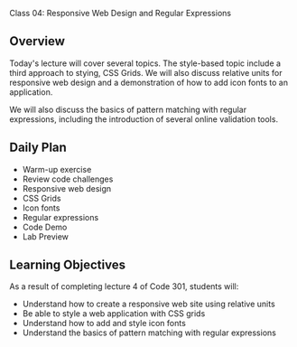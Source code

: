 Class 04: Responsive Web Design and Regular Expressions 

## Overview

Today's lecture will cover several topics. The style-based topic include a third approach to stying, CSS Grids. We will also discuss relative units for responsive web design and a demonstration of how to add icon fonts to an application.

We will also discuss the basics of pattern matching with regular expressions, including the introduction of several online validation tools.

## Daily Plan

- Warm-up exercise
- Review code challenges
- Responsive web design
- CSS Grids
- Icon fonts
- Regular expressions
- Code Demo
- Lab Preview

## Learning Objectives

As a result of completing lecture 4 of Code 301, students will:
- Understand how to create a responsive web site using relative units
- Be able to style a web application with CSS grids
- Understand how to add and style icon fonts
- Understand the basics of pattern matching with regular expressions
